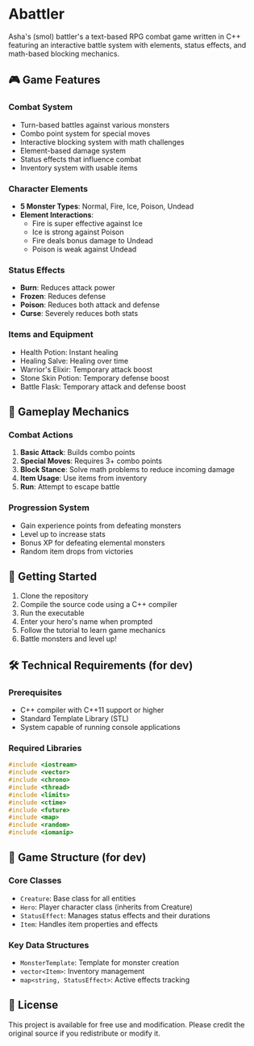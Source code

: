 # Abattler

Asha's (smol) battler's a text-based RPG combat game written in C++ featuring an interactive battle system with elements, status effects, and math-based blocking mechanics.

## 🎮 Game Features

### Combat System
- Turn-based battles against various monsters
- Combo point system for special moves
- Interactive blocking system with math challenges
- Element-based damage system
- Status effects that influence combat
- Inventory system with usable items

### Character Elements
- **5 Monster Types**: Normal, Fire, Ice, Poison, Undead
- **Element Interactions**:
  - Fire is super effective against Ice
  - Ice is strong against Poison
  - Fire deals bonus damage to Undead
  - Poison is weak against Undead

### Status Effects
- **Burn**: Reduces attack power
- **Frozen**: Reduces defense
- **Poison**: Reduces both attack and defense
- **Curse**: Severely reduces both stats

### Items and Equipment
- Health Potion: Instant healing
- Healing Salve: Healing over time
- Warrior's Elixir: Temporary attack boost
- Stone Skin Potion: Temporary defense boost
- Battle Flask: Temporary attack and defense boost

## 🎯 Gameplay Mechanics

### Combat Actions
1. **Basic Attack**: Builds combo points
2. **Special Moves**: Requires 3+ combo points
3. **Block Stance**: Solve math problems to reduce incoming damage
4. **Item Usage**: Use items from inventory
5. **Run**: Attempt to escape battle

### Progression System
- Gain experience points from defeating monsters
- Level up to increase stats
- Bonus XP for defeating elemental monsters
- Random item drops from victories


## 🚀 Getting Started

1. Clone the repository
2. Compile the source code using a C++ compiler
3. Run the executable
4. Enter your hero's name when prompted
5. Follow the tutorial to learn game mechanics
6. Battle monsters and level up!



## 🛠️ Technical Requirements (for dev)

### Prerequisites
- C++ compiler with C++11 support or higher
- Standard Template Library (STL)
- System capable of running console applications

### Required Libraries
```cpp
#include <iostream>
#include <vector>
#include <chrono>
#include <thread>
#include <limits>
#include <ctime>
#include <future>
#include <map>
#include <random>
#include <iomanip>
```

## 🎪 Game Structure (for dev)

### Core Classes
- `Creature`: Base class for all entities
- `Hero`: Player character class (inherits from Creature)
- `StatusEffect`: Manages status effects and their durations
- `Item`: Handles item properties and effects

### Key Data Structures
- `MonsterTemplate`: Template for monster creation
- `vector<Item>`: Inventory management
- `map<string, StatusEffect>`: Active effects tracking

## 📜 License

This project is available for free use and modification. Please credit the original source if you redistribute or modify it.
